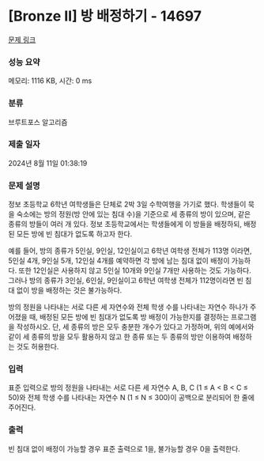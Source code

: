 # [Bronze II] 방 배정하기 - 14697 

[문제 링크](https://www.acmicpc.net/problem/14697) 

### 성능 요약

메모리: 1116 KB, 시간: 0 ms

### 분류

브루트포스 알고리즘

### 제출 일자

2024년 8월 11일 01:38:19

### 문제 설명

<p>정보 초등학교 6학년 여학생들은 단체로 2박 3일 수학여행을 가기로 했다. 학생들이 묵을 숙소에는 방의 정원(방 안에 있는 침대 수)을 기준으로 세 종류의 방이 있으며, 같은 종류의 방들이 여러 개 있다. 정보 초등학교에서는 학생들에게 이 방들을 배정하되, 배정된 모든 방에 빈 침대가 없도록 하고자 한다.</p>

<p>예를 들어, 방의 종류가 5인실, 9인실, 12인실이고 6학년 여학생 전체가 113명 이라면, 5인실 4개, 9인실 5개, 12인실 4개를 예약하면 각 방에 남는 침대 없이 배정이 가능하다. 또한 12인실은 사용하지 않고 5인실 10개와 9인실 7개만 사용하는 것도 가능하다. 그러나 방의 종류가 3인실, 6인실, 9인실이고 6학년 여학생 전체가 112명이라면 빈 침대 없이 방을 배정하는 것은 불가능하다.</p>

<p>방의 정원을 나타내는 서로 다른 세 자연수와 전체 학생 수를 나타내는 자연수 하나가 주어졌을 때, 배정된 모든 방에 빈 침대가 없도록 방 배정이 가능한지를 결정하는 프로그램을 작성하시오. 단, 세 종류의 방은 모두 충분한 개수가 있다고 가정하며, 위의 예에서와 같이 세 종류의 방을 모두 활용하지 않고 한 종류 또는 두 종류의 방만 이용하여 배정하는 것도 허용한다.</p>

### 입력 

 <p>표준 입력으로 방의 정원을 나타내는 서로 다른 세 자연수 A, B, C (1 ≤ A < B < C ≤ 50)와 전체 학생 수를 나타내는 자연수 N (1 ≤ N ≤ 300)이 공백으로 분리되어 한 줄에 주어진다.</p>

### 출력 

 <p>빈 침대 없이 배정이 가능할 경우 표준 출력으로 1을, 불가능할 경우 0을 출력한다.</p>

